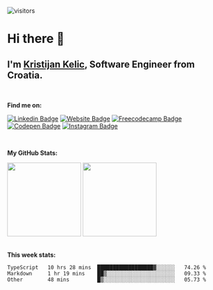 ![visitors](https://visitor-badge.glitch.me/badge?page_id=KristijanKelic)

# Hi there 👋

## I'm <a href="https://kristijankelic.vercel.app" target="_blank">Kristijan Kelic</a>, Software Engineer from Croatia.

<br/>

**Find me on:**

[![Linkedin Badge](https://img.shields.io/badge/linkedin-%230077B5.svg?style=for-the-badge&logo=linkedin&logoColor=white)](https://linkedin.com/in/kristijankelic/)
[![Website Badge](https://img.shields.io/badge/website-3d89fc?style=for-the-badge&logo=google%20chrome&logoColor=white)](https://kristijankelic.vercel.app/)
[![Freecodecamp Badge](https://img.shields.io/badge/Freecodecamp-%23123.svg?&style=for-the-badge&logo=freecodecamp&logoColor=green)](https://www.freecodecamp.org/kristijankelic/)
[![Codepen Badge](https://img.shields.io/badge/Codepen-000000?style=for-the-badge&logo=codepen&logoColor=white)](https://codepen.io/KristijanKelic/)
[![Instagram Badge](https://img.shields.io/badge/Instagram-%23E4405F.svg?style=for-the-badge&logo=Instagram&logoColor=white)](https://www.instagram.com/kristijankelic/)

<br/>

**My GitHub Stats:**

<div>
  <img height="170em" src="https://github-readme-stats.vercel.app/api?username=KristijanKelic&show_icons=true&hide_border=true&count_private=true&include_all_commits=true&theme=dark" />
  <img height="170em" src="https://github-readme-stats.vercel.app/api/top-langs/?username=KristijanKelic&show_icons=true&hide_border=true&layout=compact&theme=dark"/>
</div>

<br/>

**This week stats:**

<!--START_SECTION:waka-->

```text
TypeScript   10 hrs 28 mins  ██████████████████▓░░░░░░   74.26 %
Markdown     1 hr 19 mins    ██▒░░░░░░░░░░░░░░░░░░░░░░   09.33 %
Other        48 mins         █▒░░░░░░░░░░░░░░░░░░░░░░░   05.73 %
```

<!--END_SECTION:waka-->
